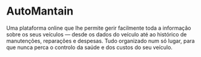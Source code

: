 # AutoMantain

Uma plataforma online que lhe permite gerir facilmente toda a informação sobre os seus veículos — desde os dados do veículo até ao histórico de manutenções, reparações e despesas. Tudo organizado num só lugar, para que nunca perca o controlo da saúde e dos custos do seu veículo.
